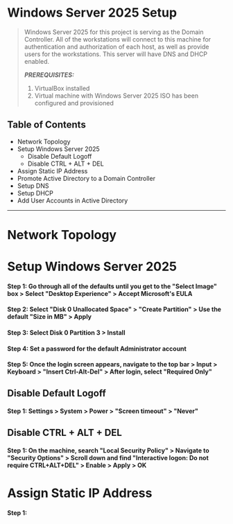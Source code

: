 # Windows Server 2025 Setup
> Windows Server 2025 for this project is serving as the Domain Controller. All of the workstations will connect to this machine for authentication and authorization of each host, as well as provide users for the workstations. This server will have DNS and DHCP enabled.
>
> ***PREREQUISITES:***
> 1) VirtualBox installed
> 2) Virtual machine with Windows Server 2025 ISO has been configured and provisioned

## Table of Contents

* Network Topology
* Setup Windows Server 2025
  - Disable Default Logoff
  - Disable CTRL + ALT + DEL
* Assign Static IP Address
* Promote Active Directory to a Domain Controller
* Setup DNS
* Setup DHCP
* Add User Accounts in Active Directory

***

# Network Topology

[PLACE PHOTO PATH HERE]: #

# Setup Windows Server 2025

#### Step 1: Go through all of the defaults until you get to the "Select Image" box > Select "Desktop Experience" > Accept Microsoft's EULA

#### Step 2: Select "Disk 0 Unallocated Space" > "Create Partition" > Use the default "Size in MB" > Apply

#### Step 3: Select Disk 0 Partition 3 > Install

#### Step 4: Set a password for the default Administrator account

#### Step 5: Once the login screen appears, navigate to the top bar > Input > Keyboard > "Insert Ctrl-Alt-Del" > After login, select "Required Only"

## Disable Default Logoff

#### Step 1: Settings > System > Power > "Screen timeout" > "Never"

## Disable CTRL + ALT + DEL

#### Step 1: On the machine, search "Local Security Policy" > Navigate to "Security Options" > Scroll down and find "Interactive logon: Do not require CTRL+ALT+DEL" > Enable > Apply > OK

# Assign Static IP Address

#### Step 1: 
